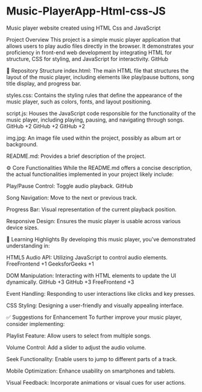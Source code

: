 # Music-PlayerApp-Html-css-JS
 Music player website created using HTML Css and JavaScript


Project Overview
This project is a simple music player application that allows users to play audio files directly in the browser. It demonstrates your proficiency in front-end web development by integrating HTML for structure, CSS for styling, and JavaScript for interactivity.
GitHub

📁 Repository Structure
index.html: The main HTML file that structures the layout of the music player, including elements like play/pause buttons, song title display, and progress bar.

styles.css: Contains the styling rules that define the appearance of the music player, such as colors, fonts, and layout positioning.

script.js: Houses the JavaScript code responsible for the functionality of the music player, including playing, pausing, and navigating through songs.
GitHub
+2
GitHub
+2
GitHub
+2

img.jpg: An image file used within the project, possibly as album art or background.

README.md: Provides a brief description of the project.

⚙️ Core Functionalities
While the README.md offers a concise description, the actual functionalities implemented in your project likely include:

Play/Pause Control: Toggle audio playback.
GitHub

Song Navigation: Move to the next or previous track.

Progress Bar: Visual representation of the current playback position.

Responsive Design: Ensures the music player is usable across various device sizes.

🧠 Learning Highlights
By developing this music player, you've demonstrated understanding in:

HTML5 Audio API: Utilizing JavaScript to control audio elements.
FreeFrontend
+1
GeeksforGeeks
+1

DOM Manipulation: Interacting with HTML elements to update the UI dynamically.
GitHub
+3
GitHub
+3
FreeFrontend
+3

Event Handling: Responding to user interactions like clicks and key presses.

CSS Styling: Designing a user-friendly and visually appealing interface.

✅ Suggestions for Enhancement
To further improve your music player, consider implementing:

Playlist Feature: Allow users to select from multiple songs.

Volume Control: Add a slider to adjust the audio volume.

Seek Functionality: Enable users to jump to different parts of a track.

Mobile Optimization: Enhance usability on smartphones and tablets.

Visual Feedback: Incorporate animations or visual cues for user actions.
